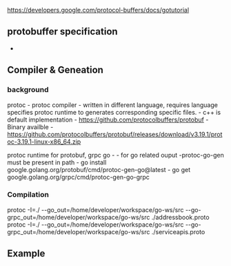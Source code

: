 https://developers.google.com/protocol-buffers/docs/gotutorial

## protobuffer specification
- 


## Compiler & Geneation 

### background
protoc - protoc compiler
    - written in different language, requires language specifies protoc runtime to generates corresponding specific files.
    - c++ is default implementation - https://github.com/protocolbuffers/protobuf
    - Binary availble - https://github.com/protocolbuffers/protobuf/releases/download/v3.19.1/protoc-3.19.1-linux-x86_64.zip

protoc runtime for protobuf, grpc go - 
    - for go related ouput  -protoc-go-gen must be present in path
    - go install google.golang.org/protobuf/cmd/protoc-gen-go@latest
    - go get google.golang.org/grpc/cmd/protoc-gen-go-grpc


### Compilation 
protoc -I=./ --go_out=/home/developer/workspace/go-ws/src --go-grpc_out=/home/developer/workspace/go-ws/src ./addressbook.proto
protoc -I=./ --go_out=/home/developer/workspace/go-ws/src --go-grpc_out=/home/developer/workspace/go-ws/src ./serviceapis.proto

## Example